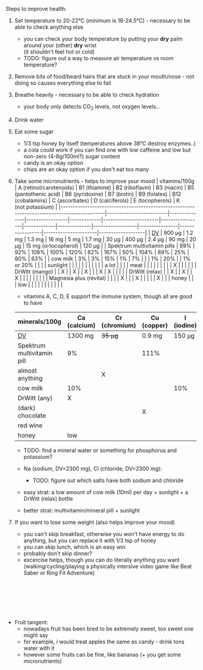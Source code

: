 Steps to improve health:
1. Set temperature to 20-22°C (minimum is 18-24.5°C) - necessary to be able to check anything else
    - you can check your body temperature by putting your **dry** palm around your (other) **dry** wrist \
      (it shouldn't feel hot or cold)
    - TODO: figure out a way to measure air temperature vs room temperature?
2. Remove bits of food/beard hairs that are stuck in your mouth/nose - not doing so causes everything else to fail
3. Breathe heavily - necessary to be able to check hydration
    - your body only detects CO<sub>2</sub> levels, not oxygen levels..
4. Drink water
5. Eat some sugar
    - 1/3 tsp honey by itself (temperatures above 38°C destroy enzymes..)
    - a cola could work if you can find one with low caffeine and low but non-zero (4-8g/100ml?) sugar content
    - candy is an okay option
    - chips are an okay option if you don't eat too many
6. Take some micronutrients - helps to improve your mood
    | vitamins/100g                                                                              | A (retinol/carotenoids) | B1 (thiamine) | B2 (riboflavin) | B3 (niacin) | B5 (pantothenic acid) | B6 (pyridoxine) | B7 (biotin) | B9 (folates) | B12 (cobalamins) | C (ascorbates) | D (calciferols) | E (tocopherols)      | K (not potassium) |
    |--------------------------------------------------------------------------------------------|-------------------------|---------------|-----------------|-------------|-----------------------|-----------------|-------------|--------------|------------------|----------------|-----------------|----------------------|-------------------|
    | <a href="https://en.wikipedia.org/wiki/Reference_Daily_Intake#Vitamins_and_choline">DV</a> | 900 μg                  | 1.2 mg        | 1.3 mg          | 16 mg       | 5 mg                  | 1.7 mg          | 30 μg       | 400 μg       | 2.4 μg           | 90 mg          | 20 μg           | 15 mg (α‑tocopherol) | 120 μg            |
    | Spektrum multivitamin pills                                                                | 89%                     | 92%           | 108%            | 100%        | 120%                  | 82%             | 167%        | 50%          | 104%             | 89%            | 25%             | 80%                  | 63%               |
    | cow milk                                                                                   | 3%                      | 3%            | 15%             | 1%          | 7%                    |                 |             | 1%           | 20%              |                | 1% or 20%       |                      |                   |
    | sunlight                                                                                   |                         |               |                 |             |                       |                 |             |              |                  |                | a lot           |                      |                   |
    | meat                                                                                       |                         |               |                 |             |                       |                 |             |              | X                |                |                 |                      |                   |
    | DrWitt (mango)                                                                             |                         | X             |                 | X           |                       | X               |             |              | X                | X              |                 |                      |                   |
    | DrWitt (relax)                                                                             |                         | X             |                 | X           |                       | X               |             |              |                  |                |                 |                      |                   |
    | Magnesia plus (revital)                                                                    |                         |               |                 | X           |                       |                 | X           |              |                  |                |                 | X                    |                   |
    | honey                                                                                      |                         |               | low             |             |                       |                 |             |              |                  |                |                 |                      |                   |

    - vitamins A, C, D, E support the immune system, though all are good to have

    | minerals/100g                                                                  | Ca (calcium) | Cr (chromium) | Cu (copper) | I (iodine) | Fe (iron) | Mg (magnesium) | Mn (manganese) | Mo (molybdenum) | P (phosphorus) | K (potassium) | Se (selenium) | Zn (zinc) |
    |--------------------------------------------------------------------------------|--------------|---------------|-------------|------------|-----------|----------------|----------------|-----------------|----------------|---------------|---------------|-----------|
    | <a href="https://en.wikipedia.org/wiki/Reference_Daily_Intake#Minerals">DV</a> | 1300 mg      | ~~35 μg~~     | 0.9 mg      | 150 μg     | 18 mg     | 420 mg         | 2.3 mg         | ~~45 μg~~       | 1250 mg        | 4700 mg       | 55 μg         | 11 mg     |
    | Spektrum multivitamin pill                                                     | 9%           |               | 111%        |            | 78%       | 24%            | 87%            |                 |                |               | 100%          | 91%       |
    | almost anything                                                                |              | X             |             |            |           |                |                | X               |                |               |               |           |
    | cow milk                                                                       | 10%          |               |             | 10%        |           | 2%             |                |                 | 7%             | 3%            | 3%            | 4%        |
    | DrWitt (any)                                                                   | X            |               |             |            |           |                |                |                 |                | X             |               |           |
    | (dark) chocolate                                                               |              |               | X           |            | X         | X              | X              |                 |                |               |               |           |
    | red wine                                                                       |              |               |             |            | low       |                | low            |                 |                | low           |               |           |
    | honey                                                                          | low          |               |             |            |           |                |                |                 |                | low           |               |           |

    - TODO: find a mineral water or something for phosphorus and potassium?
    - Na (sodium, DV=2300 mg), Cl (chloride, DV=2300 mg):
        - TODO: figure out which salts have both sodium and chloride

    - easy strat: a low amount of cow milk (10ml) per day + sunlight + a DrWitt (relax) bottle
    - better strat: multivitamin/mineral pill + sunlight
7. If you want to lose some weight (also helps improve your mood)
    - you can't skip breakfast, otherwise you won't have energy to do anything, but you can replace it with 1/3 tsp of honey
    - you can skip lunch, which is an easy win
    - probably don't skip dinner?
    - excercise helps, though you can do literally anything you want (walking/cycling/playing a physically intersive video game like Beat Saber or Ring Fit Adventure)

<br>
<br>
<br>
<br>
<br>

- Fruit tangent:
    - nowadays fruit has been bred to be extremely sweet, too sweet one might say
    - for example, i would treat apples the same as candy - drink tons water with it
    - however some fruits can be fine, like bananas (+ you get some micronutrients)
